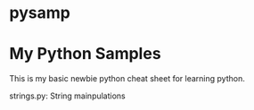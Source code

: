 # pysamp
My Python Samples
=================

This is my basic newbie python cheat sheet for learning python.

strings.py:    String mainpulations
